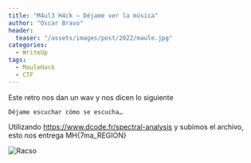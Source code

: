 ```yaml
---
title: "M4ul3 H4ck – Déjame ver la música"
author: "Oscar Bravo"
header: 
  teaser: "/assets/images/post/2022/maule.jpg"
categories:
  - WriteUp
tags:
  - MauleHack
  - CTF
---
```



Este retro nos dan un wav y nos dicen lo siguiente

	Déjame escuchar cómo se escucha…

Utilizando https://www.dcode.fr/spectral-analysis y subimos el archivo, esto nos entrega MH{7ma_REGION}

![Racso](https://www.hackthebox.com/badge/image/159593)